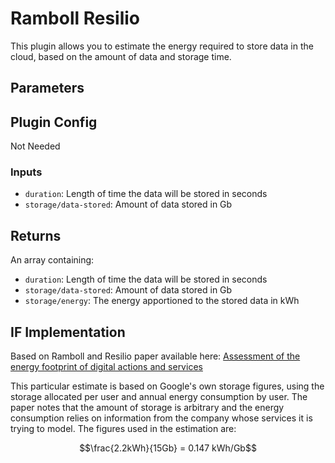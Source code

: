 # Ramboll Resilio

This plugin allows you to estimate the energy required to store data in the cloud, based on the amount of data and storage time.

## Parameters

## Plugin Config

Not Needed

### Inputs

- `duration`: Length of time the data will be stored in seconds
- `storage/data-stored`: Amount of data stored in Gb

## Returns

An array containing:

- `duration`: Length of time the data will be stored in seconds
- `storage/data-stored`: Amount of data stored in Gb
- `storage/energy`: The energy apportioned to the stored data in kWh

## IF Implementation

Based on Ramboll and Resilio paper available here: [Assessment of the energy footprint of digital actions and services](https://op.europa.eu/en/publication-detail/-/publication/d3b6c0a1-1171-11ee-b12e-01aa75ed71a1)

This particular estimate is based on Google's own storage figures, using the storage allocated per user and annual energy consumption by user. The paper notes that the amount of storage is arbitrary and the energy consumption relies on information from the company whose services it is trying to model. The figures used in the estimation are:

$$\frac{2.2kWh}{15Gb} = 0.147 kWh/Gb$$
